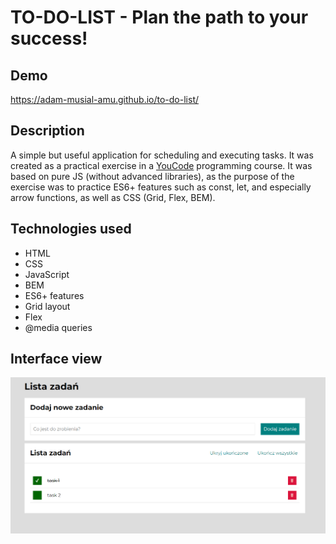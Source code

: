 # TO-DO-LIST - Plan the path to your success!
## Demo
https://adam-musial-amu.github.io/to-do-list/
## Description
A simple but useful application for scheduling and executing tasks. It was created as a practical exercise in a [YouCode](https://www.facebook.com/youcodepl) programming course. It was based on pure JS (without advanced libraries), as the purpose of the exercise was to practice ES6+ features such as const, let, and especially arrow functions, as well as CSS (Grid, Flex, BEM).
## Technologies used
- HTML
- CSS
- JavaScript
- BEM
- ES6+ features
- Grid layout
- Flex
- @media queries

## Interface view
![TO-DO-LIST](images/interface_view.png)
